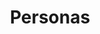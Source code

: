 ---
# This topic lives at
# https://digital.gov/topics/personas

# Topic Title
title: "Personas"

# description — keep it short and clear
summary: ""

# Weight
weight: 1

# For more information on managing topics,
# see https://github.com/GSA/digitalgov.gov/wiki/topics
---